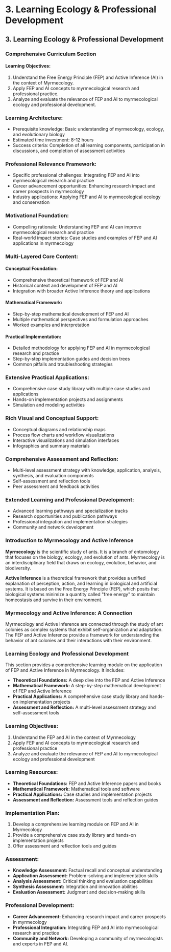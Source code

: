 # 3. Learning Ecology & Professional Development

## 3. Learning Ecology & Professional Development

### Comprehensive Curriculum Section

#### Learning Objectives:

1. Understand the Free Energy Principle (FEP) and Active Inference (AI) in the context of Myrmecology.
2. Apply FEP and AI concepts to myrmecological research and professional practice.
3. Analyze and evaluate the relevance of FEP and AI to myrmecological ecology and professional development.

### Learning Architecture:

* Prerequisite knowledge: Basic understanding of myrmecology, ecology, and evolutionary biology
* Estimated time investment: 8-12 hours
* Success criteria: Completion of all learning components, participation in discussions, and completion of assessment activities

### Professional Relevance Framework:

* Specific professional challenges: Integrating FEP and AI into myrmecological research and practice
* Career advancement opportunities: Enhancing research impact and career prospects in myrmecology
* Industry applications: Applying FEP and AI to myrmecological ecology and conservation

### Motivational Foundation:

* Compelling rationale: Understanding FEP and AI can improve myrmecological research and practice
* Real-world impact stories: Case studies and examples of FEP and AI applications in myrmecology

### Multi-Layered Core Content:

#### Conceptual Foundation:

* Comprehensive theoretical framework of FEP and AI
* Historical context and development of FEP and AI
* Integration with broader Active Inference theory and applications

#### Mathematical Framework:

* Step-by-step mathematical development of FEP and AI
* Multiple mathematical perspectives and formulation approaches
* Worked examples and interpretation

#### Practical Implementation:

* Detailed methodology for applying FEP and AI in myrmecological research and practice
* Step-by-step implementation guides and decision trees
* Common pitfalls and troubleshooting strategies

### Extensive Practical Applications:

* Comprehensive case study library with multiple case studies and applications
* Hands-on implementation projects and assignments
* Simulation and modeling activities

### Rich Visual and Conceptual Support:

* Conceptual diagrams and relationship maps
* Process flow charts and workflow visualizations
* Interactive visualizations and simulation interfaces
* Infographics and summary materials

### Comprehensive Assessment and Reflection:

* Multi-level assessment strategy with knowledge, application, analysis, synthesis, and evaluation components
* Self-assessment and reflection tools
* Peer assessment and feedback activities

### Extended Learning and Professional Development:

* Advanced learning pathways and specialization tracks
* Research opportunities and publication pathways
* Professional integration and implementation strategies
* Community and network development

### Introduction to Myrmecology and Active Inference

**Myrmecology** is the scientific study of ants. It is a branch of entomology that focuses on the biology, ecology, and evolution of ants. Myrmecology is an interdisciplinary field that draws on ecology, evolution, behavior, and biodiversity.

**Active Inference** is a theoretical framework that provides a unified explanation of perception, action, and learning in biological and artificial systems. It is based on the Free Energy Principle (FEP), which posits that biological systems minimize a quantity called "free energy" to maintain homeostasis and survive in their environment.

### Myrmecology and Active Inference: A Connection

Myrmecology and Active Inference are connected through the study of ant colonies as complex systems that exhibit self-organization and adaptation. The FEP and Active Inference provide a framework for understanding the behavior of ant colonies and their interactions with their environment.

### Learning Ecology and Professional Development

This section provides a comprehensive learning module on the application of FEP and Active Inference in Myrmecology. It includes:

* **Theoretical Foundations:** A deep dive into the FEP and Active Inference
* **Mathematical Framework:** A step-by-step mathematical development of FEP and Active Inference
* **Practical Applications:** A comprehensive case study library and hands-on implementation projects
* **Assessment and Reflection:** A multi-level assessment strategy and self-assessment tools

### Learning Objectives:

1. Understand the FEP and AI in the context of Myrmecology
2. Apply FEP and AI concepts to myrmecological research and professional practice
3. Analyze and evaluate the relevance of FEP and AI to myrmecological ecology and professional development

### Learning Resources:

* **Theoretical Foundations:** FEP and Active Inference papers and books
* **Mathematical Framework:** Mathematical tools and software
* **Practical Applications:** Case studies and implementation projects
* **Assessment and Reflection:** Assessment tools and reflection guides

### Implementation Plan:

1. Develop a comprehensive learning module on FEP and AI in Myrmecology
2. Provide a comprehensive case study library and hands-on implementation projects
3. Offer assessment and reflection tools and guides

### Assessment:

* **Knowledge Assessment:** Factual recall and conceptual understanding
* **Application Assessment:** Problem-solving and implementation skills
* **Analysis Assessment:** Critical thinking and evaluation capabilities
* **Synthesis Assessment:** Integration and innovation abilities
* **Evaluation Assessment:** Judgment and decision-making skills

### Professional Development:

* **Career Advancement:** Enhancing research impact and career prospects in myrmecology
* **Professional Integration:** Integrating FEP and AI into myrmecological research and practice
* **Community and Network:** Developing a community of myrmecologists and experts in FEP and AI.